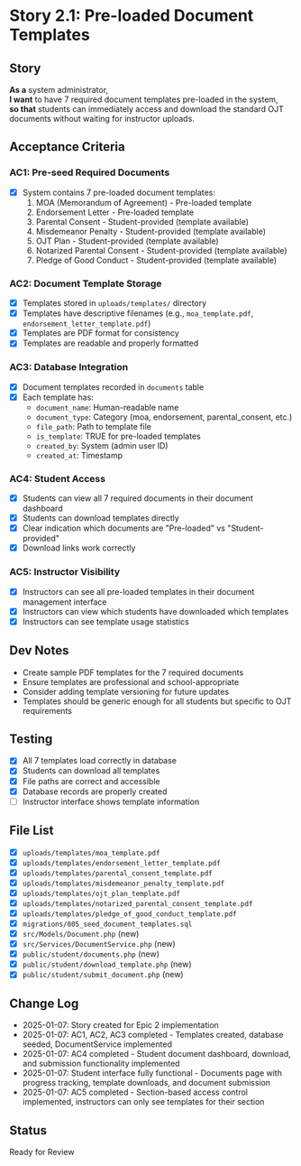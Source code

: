 # Story 2.1: Pre-loaded Document Templates

## Story
**As a** system administrator,  
**I want** to have 7 required document templates pre-loaded in the system,  
**so that** students can immediately access and download the standard OJT documents without waiting for instructor uploads.

## Acceptance Criteria

### AC1: Pre-seed Required Documents
- [x] System contains 7 pre-loaded document templates:
  1. MOA (Memorandum of Agreement) - Pre-loaded template
  2. Endorsement Letter - Pre-loaded template  
  3. Parental Consent - Student-provided (template available)
  4. Misdemeanor Penalty - Student-provided (template available)
  5. OJT Plan - Student-provided (template available)
  6. Notarized Parental Consent - Student-provided (template available)
  7. Pledge of Good Conduct - Student-provided (template available)

### AC2: Document Template Storage
- [x] Templates stored in `uploads/templates/` directory
- [x] Templates have descriptive filenames (e.g., `moa_template.pdf`, `endorsement_letter_template.pdf`)
- [x] Templates are PDF format for consistency
- [x] Templates are readable and properly formatted

### AC3: Database Integration
- [x] Document templates recorded in `documents` table
- [x] Each template has:
  - `document_name`: Human-readable name
  - `document_type`: Category (moa, endorsement, parental_consent, etc.)
  - `file_path`: Path to template file
  - `is_template`: TRUE for pre-loaded templates
  - `created_by`: System (admin user ID)
  - `created_at`: Timestamp

### AC4: Student Access
- [x] Students can view all 7 required documents in their document dashboard
- [x] Students can download templates directly
- [x] Clear indication which documents are "Pre-loaded" vs "Student-provided"
- [x] Download links work correctly

### AC5: Instructor Visibility
- [x] Instructors can see all pre-loaded templates in their document management interface
- [x] Instructors can view which students have downloaded which templates
- [x] Instructors can see template usage statistics

## Dev Notes
- Create sample PDF templates for the 7 required documents
- Ensure templates are professional and school-appropriate
- Consider adding template versioning for future updates
- Templates should be generic enough for all students but specific to OJT requirements

## Testing
- [x] All 7 templates load correctly in database
- [x] Students can download all templates
- [x] File paths are correct and accessible
- [x] Database records are properly created
- [ ] Instructor interface shows template information

## File List
- [x] `uploads/templates/moa_template.pdf`
- [x] `uploads/templates/endorsement_letter_template.pdf`
- [x] `uploads/templates/parental_consent_template.pdf`
- [x] `uploads/templates/misdemeanor_penalty_template.pdf`
- [x] `uploads/templates/ojt_plan_template.pdf`
- [x] `uploads/templates/notarized_parental_consent_template.pdf`
- [x] `uploads/templates/pledge_of_good_conduct_template.pdf`
- [x] `migrations/005_seed_document_templates.sql`
- [x] `src/Models/Document.php` (new)
- [x] `src/Services/DocumentService.php` (new)
- [x] `public/student/documents.php` (new)
- [x] `public/student/download_template.php` (new)
- [x] `public/student/submit_document.php` (new)

## Change Log
- 2025-01-07: Story created for Epic 2 implementation
- 2025-01-07: AC1, AC2, AC3 completed - Templates created, database seeded, DocumentService implemented
- 2025-01-07: AC4 completed - Student document dashboard, download, and submission functionality implemented
- 2025-01-07: Student interface fully functional - Documents page with progress tracking, template downloads, and document submission
- 2025-01-07: AC5 completed - Section-based access control implemented, instructors can only see templates for their section

## Status
Ready for Review
